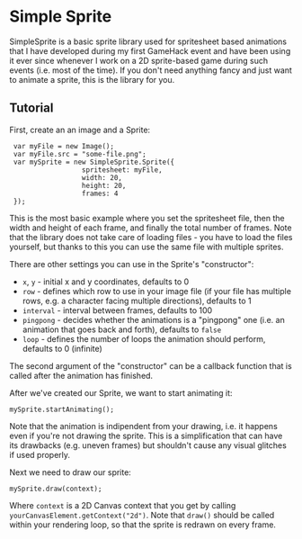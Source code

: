 Simple Sprite
=============

SimpleSprite is a basic sprite library used for spritesheet based animations that I have 
developed during my first GameHack event and have been using it ever since whenever I work 
on a 2D sprite-based game during such events (i.e. most of the time). If you don't need anything 
fancy and just want to animate a sprite, this is the library for you.

Tutorial
--------
First, create an an image and a Sprite:

     var myFile = new Image();
     var myFile.src = "some-file.png";
     var mySprite = new SimpleSprite.Sprite({
                      spritesheet: myFile, 
                      width: 20, 
                      height: 20, 
                      frames: 4
     });

This is the most basic example where you set the spritesheet file, then the width and height of 
each frame, and finally the total number of frames. Note that the library does not take care of 
loading files - you have to load the files yourself, but thanks to this you can use the same file 
with multiple sprites.

There are other settings you can use in the Sprite's "constructor":

* `x`, `y` - initial x and y coordinates, defaults to 0
* `row` - defines which row to use in your image file (if your file has multiple rows, e.g. a character 
facing multiple directions), defaults to 1
* `interval` - interval between frames, defaults to 100
* `pingpong` - decides whether the animations is a "pingpong" one (i.e. an animation that goes back and 
forth), defaults to `false`
* `loop` - defines the number of loops the animation should perform, defaults to 0 (infinite)

The second argument of the "constructor" can be a callback function that is called after the animation 
has finished.

After we've created our Sprite, we want to start animating it:
    
    mySprite.startAnimating();
    
Note that the animation is indipendent from your drawing, i.e. it happens even if you're not drawing the 
sprite. This is a simplification that can have its drawbacks (e.g. uneven frames) but shouldn't cause any 
visual glitches if used properly.

Next we need to draw our sprite:

    mySprite.draw(context);
    
Where `context` is a 2D Canvas context that you get by calling `yourCanvasElement.getContext("2d")`. Note 
that `draw()` should be called within your rendering loop, so that the sprite is redrawn on every frame.

